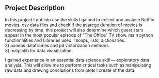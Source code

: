 ## Project Description
In this project I put into use the skills I gained to collect and analyse Netflix movies .csv data files  and check if the avarege duration of movies is decreasing by time, this project will also determine which guest stars appear in the most popular episode of "The Office" TV show.
main python functionalities and Libraries used:
1)loops, lists, dictionaries.<br>
2) pandas dataframes and pd victorization methods.<br>
3) matplolib  for data visualization.<br>

I gained experience in an essential data science skill — exploratory data analysis. This will allow me to perform critical tasks such as manipulating raw data and drawing conclusions from plots I create of the data. 
